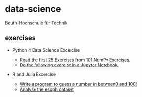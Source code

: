 # data-science

Beuth-Hochschule für Technik

## exercises

* Python 4 Data Science Excercise
  * [Read the first 25 Exercises from 101 NumPy Exercises.](python-data-science-exercises/numpy_exercises.ipynb)
  * [Do the following exercise in a Jupyter Notebook.](python-data-science-exercises/exercises.ipynb)
  
* R and Julia Excercise
  * [Write a program to guess a number in between0 and 100!](r-and-julia-exercises/guess-a-number.r)
  * [Analyse the esoph dataset](r-and-julia-exercises/esoph.r)
